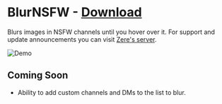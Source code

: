 # BlurNSFW - [Download](https://betterdiscord.net/ghdl?url=https://raw.githubusercontent.com/rauenzi/BetterDiscordAddons/master/Plugins/BlurNSFW/BlurNSFW.plugin.js)

Blurs images in NSFW channels until you hover over it. For support and update announcements you can visit [Zere's server](https://bit.ly/ZeresServer).

![Demo](https://i.imgur.com/ydqXKFG.gifv)


## Coming Soon
 - Ability to add custom channels and DMs to the list to blur.

